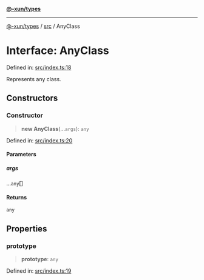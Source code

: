[**@-xun/types**](../../README.md)

***

[@-xun/types](../../README.md) / [src](../README.md) / AnyClass

# Interface: AnyClass

Defined in: [src/index.ts:18](https://github.com/Xunnamius/typescript-utils/blob/1654ac66829395b52d544b89b0441d34ab22789d/src/index.ts#L18)

Represents any class.

## Constructors

### Constructor

> **new AnyClass**(...`args`): `any`

Defined in: [src/index.ts:20](https://github.com/Xunnamius/typescript-utils/blob/1654ac66829395b52d544b89b0441d34ab22789d/src/index.ts#L20)

#### Parameters

##### args

...`any`[]

#### Returns

`any`

## Properties

### prototype

> **prototype**: `any`

Defined in: [src/index.ts:19](https://github.com/Xunnamius/typescript-utils/blob/1654ac66829395b52d544b89b0441d34ab22789d/src/index.ts#L19)
